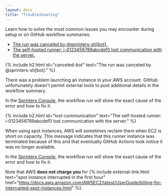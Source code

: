 ```yaml
---
layout: docs
title: "Troubleshooting"
---
```


Learn how to solve the most common issues you may encounter during setup or on GitHub workflow summaries:

- [The run was canceled by @sprinters-sh[bot].](#canceled-bot)
- [The self-hosted runner: i-0123456789abcdef0 lost communication with the server.](#lost-communication)

{% include h2.html id="canceled-bot" text="The run was canceled by @sprinters-sh[bot]." %}

There was a problem launching an instance in your AWS account. GitHub unfortunately doesn't permit external tools to post
additional details in the workflow summary.

In the [Sprinters Console](https://console.sprinters.sh), the workflow run will show the exact cause of the error and how to fix it.

{% include h2.html id="lost-communication" text="The self-hosted runner: i-0123456789abcdef0 lost communication with the server." %}

When using spot instances, AWS will sometimes reclaim them when EC2 is short on capacity. This message indicates that
this runner instance was terminated because of this and that eventually GitHub Actions took notice it was no longer available.

In the [Sprinters Console](https://console.sprinters.sh), the workflow run will show the exact cause of the error and how to fix it.

Note that AWS **does not charge you** for {% include external-link.html text="spot instance interrupted in the first hour" href="https://docs.aws.amazon.com/AWSEC2/latest/UserGuide/billing-for-interrupted-spot-instances.html" %}.
